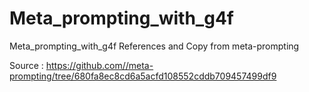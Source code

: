 # Meta_prompting_with_g4f
Meta_prompting_with_g4f
References and Copy from meta-prompting

Source : https://github.com//meta-prompting/tree/680fa8ec8cd6a5acfd108552cddb709457499df9 
